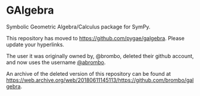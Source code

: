 GAlgebra
========

Symbolic Geometric Algebra/Calculus package for SymPy.

This repository has moved to https://github.com/pygae/galgebra.
Please update your hyperlinks.

The user it was originally owned by, @brombo, deleted their github account, and now uses the username [@abrombo](https://github.com/abrombo).

An archive of the deleted version of this repository can be found at https://web.archive.org/web/20180611145113/https://github.com/brombo/galgebra.
